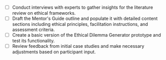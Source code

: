 - [ ] Conduct interviews with experts to gather insights for the literature review on ethical frameworks.
- [ ] Draft the Mentor's Guide outline and populate it with detailed content sections including ethical principles, facilitation instructions, and assessment criteria.
- [ ] Create a basic version of the Ethical Dilemma Generator prototype and test its functionality.
- [ ] Review feedback from initial case studies and make necessary adjustments based on participant input.
